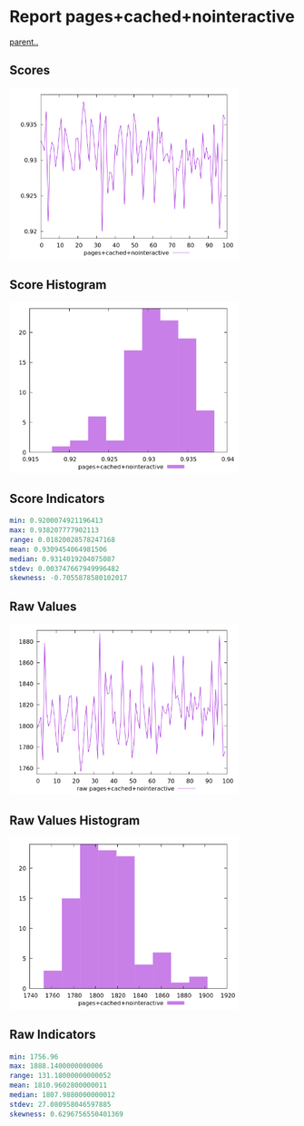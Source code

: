 # Report pages+cached+nointeractive

[parent..](./..)  


## Scores

![score](./score.png)  

## Score Histogram

![hist](./hist.png)  

## Score Indicators

```yaml
min: 0.9200074921196413
max: 0.938207777902113
range: 0.01820028578247168
mean: 0.9309454064981506
median: 0.9314019204075087
stdev: 0.003747667949996482
skewness: -0.7055878580102017

```

## Raw Values

![raw](./raw.png)  

## Raw Values Histogram

![raw hist](./raw_hist.png)  

## Raw Indicators

```yaml
min: 1756.96
max: 1888.1400000000006
range: 131.18000000000052
mean: 1810.9602800000011
median: 1807.9880000000012
stdev: 27.080958046597885
skewness: 0.6296756550401369

```

<style>
  img {
    max-width: 80%;
  }
</style>
      
